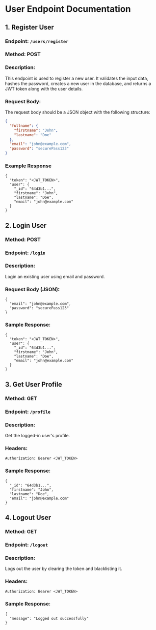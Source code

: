 # User Endpoint Documentation

## 1. Register User
### Endpoint: `/users/register`

### Method: POST

### Description:

This endpoint is used to register a new user. It validates the input data, hashes the password, creates a new user in the database, and returns a JWT token along with the user details.

### Request Body:

The request body should be a JSON object with the following structure:

```json
{
  "fullname": {
    "firstname": "John",
    "lastname": "Doe"
  },
  "email": "john@example.com",
  "password": "securePass123"
}

```
### Example Response
```
{
  "token": "<JWT_TOKEN>",
  "user": {
    "_id": "64d3b1...",
    "firstname": "John",
    "lastname": "Doe",
    "email": "john@example.com"
  }
}
```

## 2. Login User
### Method: POST

### Endpoint: `/login`

### Description: 

Login an existing user using email and password.

### Request Body (JSON):

```
{
  "email": "john@example.com",
  "password": "securePass123"
}

```

### Sample Response:
```
{
  "token": "<JWT_TOKEN>",
  "user": {
    "_id": "64d3b1...",
    "firstname": "John",
    "lastname": "Doe",
    "email": "john@example.com"
  }
}

```

## 3. Get User Profile
### Method: GET

### Endpoint: `/profile`

### Description:
 Get the logged-in user's profile.

### Headers:
```
Authorization: Bearer <JWT_TOKEN>

```

###  Sample Response:
```
{
  "_id": "64d3b1...",
  "firstname": "John",
  "lastname": "Doe",
  "email": "john@example.com"
}

```
## 4. Logout User
### Method: GET

### Endpoint: `/logout`

### Description:
 Logs out the user by clearing the token and blacklisting it.

### Headers:
```
Authorization: Bearer <JWT_TOKEN>
```
###  Sample Response:
```
{
  "message": "Logged out successfully"
}
```

